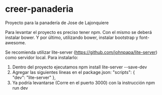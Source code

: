 # creer-panaderia
Proyecto para la panadería de Jose de Lajonquiere

Para levantar el proyecto es preciso tener npm. Con el mismo se deberá instalar bower.
Y por último, utilizando bower, instalar bootstrap y font-awesome.

Se recomienda utilizar lite-server (https://github.com/johnpapa/lite-server) como servidor local. Para instalarlo:
  1) Dentro del proyecto ejecutamos npm install lite-server --save-dev
  2) Agregar las siguientes líneas en el package.json:
        "scripts": {    
          "dev": "lite-server"
         },
  3) Ya podría levantarse (Corre en el puerto 3000) con la instrucción npm run dev
